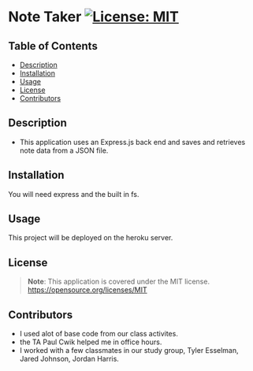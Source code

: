 
# Note Taker [![License: MIT](https://img.shields.io/badge/License-MIT-yellow.svg)](https://opensource.org/licenses/MIT)

## Table of Contents
- [Description](#description)
- [Installation](#installation)
- [Usage](#usage)
- [License](#license)
- [Contributors](#contributors)


## Description
- This application uses an Express.js back end and saves and retrieves note data from a JSON file.

## Installation
You will need express and the built in fs.

## Usage
This project will be deployed on the heroku server.

## License
> **Note**: This application is covered under the MIT license. https://opensource.org/licenses/MIT

## Contributors
- I used alot of base code from our class activites.
- the TA Paul Cwik helped me in office hours.
- I worked with a few classmates in our study group, Tyler Esselman, Jared Johnson, Jordan Harris.


